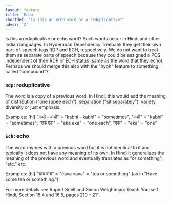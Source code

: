 ```yaml
---
layout: feature
title: 'Echo'
shortdef: 'is this an echo word or a reduplicative?'
udver: '2'
---
```


Is this a reduplicative or echo word? Such words occur in Hindi and
other Indian languages. In Hyderabad Dependency Treebank they get
their own part-of-speech tags RDP and ECH, respectively. We do not
want to treat them as separate parts of speech because they could be
assigned a POS independent of their RDP or ECH status (same as the
word that they echo). Perhaps we should merge this also with the
"hyph" feature to something called "compound"?

### <a name="Rdp">`Rdp`</a>: reduplicative

The word is a copy of a previous word. In Hindi, this would add the meaning of distribution ("one rupee each"), separation ("sit separately"), variety, diversity or just emphasis.

Examples: [hi] "कभी - कभी" = "kabhī - kabhī" = "sometimes", "कभी" =
"kabhī" = "sometimes"; "एक एक" = "eka eka" = "one each", "एक" = "eka"
= "one"

### <a name="Ech">`Ech`</a>: echo

The word rhymes with a previous word but it is not identical to it and
typically it does not have any meaning of its own. In Hindi it
generalizes the meaning of the previous word and eventually translates
as "or something", "etc." etc.

Examples: [hi] "चाय वाय" = "čāya vāya" = "tea or something" (as in "Have some tea or something.")

For more details see Rupert Snell and Simon Weightman: Teach Yourself
Hindi, Section 16.4 and 16.5, pages 210 – 211.
<!-- Interlanguage links updated Pá kvě 14 11:08:31 CEST 2021 -->
